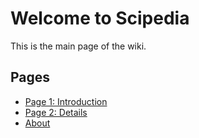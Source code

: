 # Welcome to Scipedia

This is the main page of the wiki.

## Pages
- [Page 1: Introduction](page1.md)
- [Page 2: Details](page2.md)
- [About](about.md)
